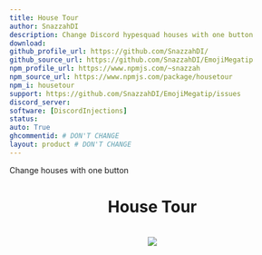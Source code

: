 ```yaml
---
title: House Tour
author: SnazzahDI
description: Change Discord hypesquad houses with one button
download:
github_profile_url: https://github.com/SnazzahDI/
github_source_url: https://github.com/SnazzahDI/EmojiMegatip
npm_profile_url: https://www.npmjs.com/~snazzah
npm_source_url: https://www.npmjs.com/package/housetour
npm_i: housetour
support: https://github.com/SnazzahDI/EmojiMegatip/issues
discord_server:
software: [DiscordInjections]
status:
auto: True
ghcommentid: # DON'T CHANGE
layout: product # DON'T CHANGE
---
```

Change houses with one button
<div align="center">
  <h1>House Tour</h1>
  <br>
  <img src="https://i.imgur.com/2QbY6pe.png">
</div>